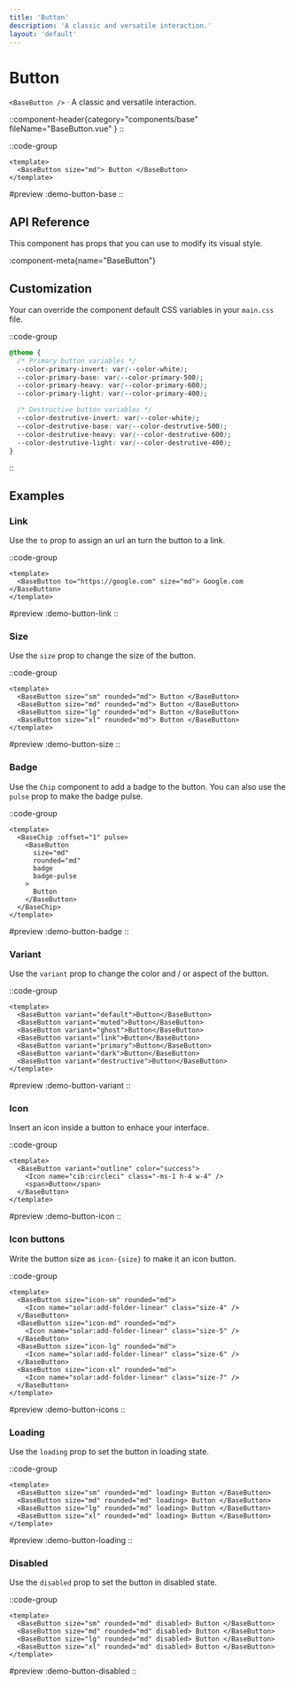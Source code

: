 ```yaml
---
title: 'Button'
description: 'A classic and versatile interaction.'
layout: 'default'
---
```


# Button

`<BaseButton />` · A classic and versatile interaction.

::component-header{category="components/base" fileName="BaseButton.vue" }
::

::code-group

```vue [DemoButtonBase.vue]
<template>
  <BaseButton size="md"> Button </BaseButton>
</template>
```

#preview
:demo-button-base
::

## API Reference

This component has props that you can use to modify its visual style.

:component-meta{name="BaseButton"}

## Customization

Your can override the component default CSS variables in your `main.css` file.

::code-group

```css [main.css]
@theme {
  /* Primary button variables */
  --color-primary-invert: var(--color-white);
  --color-primary-base: var(--color-primary-500);
  --color-primary-heavy: var(--color-primary-600);
  --color-primary-light: var(--color-primary-400);

  /* Destructive button variables */
  --color-destrutive-invert: var(--color-white);
  --color-destrutive-base: var(--color-destrutive-500);
  --color-destrutive-heavy: var(--color-destrutive-600);
  --color-destrutive-light: var(--color-destrutive-400);
}
```

::

## Examples

### Link

Use the `to` prop to assign an url an turn the button to a link.

::code-group

```vue [DemoButtonLink.vue]
<template>
  <BaseButton to="https://google.com" size="md"> Google.com </BaseButton>
</template>
```

#preview
:demo-button-link
::

### Size

Use the `size` prop to change the size of the button.

::code-group

```vue [DemoButtonSize.vue]
<template>
  <BaseButton size="sm" rounded="md"> Button </BaseButton>
  <BaseButton size="md" rounded="md"> Button </BaseButton>
  <BaseButton size="lg" rounded="md"> Button </BaseButton>
  <BaseButton size="xl" rounded="md"> Button </BaseButton>
</template>
```

#preview
:demo-button-size
::

### Badge

Use the `Chip` component to add a badge to the button. You can also use the `pulse` prop to make the badge pulse.

::code-group

```vue [DemoButtonBadge.vue]
<template>
  <BaseChip :offset="1" pulse>
    <BaseButton
      size="md"
      rounded="md"
      badge
      badge-pulse
    >
      Button
    </BaseButton>
  </BaseChip>
</template>
```

#preview
:demo-button-badge
::

### Variant

Use the `variant` prop to change the color and / or aspect of the button.

::code-group

```vue [DemoButtonVariant.vue]
<template>
  <BaseButton variant="default">Button</BaseButton>
  <BaseButton variant="muted">Button</BaseButton>
  <BaseButton variant="ghost">Button</BaseButton>
  <BaseButton variant="link">Button</BaseButton>
  <BaseButton variant="primary">Button</BaseButton>
  <BaseButton variant="dark">Button</BaseButton>
  <BaseButton variant="destructive">Button</BaseButton>
</template>
```

#preview
:demo-button-variant
::

### Icon

Insert an icon inside a button to enhace your interface.

::code-group

```vue [DemoButtonIcon.vue]
<template>
  <BaseButton variant="outline" color="success">
    <Icon name="cib:circleci" class="-ms-1 h-4 w-4" />
    <span>Button</span>
  </BaseButton>
</template>
```

#preview
:demo-button-icon
::

### Icon buttons

Write the button size as `icon-{size}` to make it an icon button.

::code-group

```vue [DemoButtonIcons.vue]
<template>
  <BaseButton size="icon-sm" rounded="md">
    <Icon name="solar:add-folder-linear" class="size-4" />
  </BaseButton>
  <BaseButton size="icon-md" rounded="md">
    <Icon name="solar:add-folder-linear" class="size-5" />
  </BaseButton>
  <BaseButton size="icon-lg" rounded="md">
    <Icon name="solar:add-folder-linear" class="size-6" />
  </BaseButton>
  <BaseButton size="icon-xl" rounded="md">
    <Icon name="solar:add-folder-linear" class="size-7" />
  </BaseButton>
</template>
```

#preview
:demo-button-icons
::

### Loading

Use the `loading` prop to set the button in loading state.

::code-group

```vue [DemoButtonLoading.vue]
<template>
  <BaseButton size="sm" rounded="md" loading> Button </BaseButton>
  <BaseButton size="md" rounded="md" loading> Button </BaseButton>
  <BaseButton size="lg" rounded="md" loading> Button </BaseButton>
  <BaseButton size="xl" rounded="md" loading> Button </BaseButton>
</template>
```

#preview
:demo-button-loading
::

### Disabled

Use the `disabled` prop to set the button in disabled state.

::code-group

```vue [DemoButtonDisabled.vue]
<template>
  <BaseButton size="sm" rounded="md" disabled> Button </BaseButton>
  <BaseButton size="md" rounded="md" disabled> Button </BaseButton>
  <BaseButton size="lg" rounded="md" disabled> Button </BaseButton>
  <BaseButton size="xl" rounded="md" disabled> Button </BaseButton>
</template>
```

#preview
:demo-button-disabled
::

